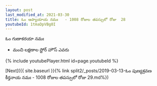 ```yaml
---
layout: post
last_modified_at: 2021-03-30
title: ఓం ఆప్యాయాయ నమః   - 1008 రోజుల తపస్సులో రోజు  28
youtubeId: 1tmaDpVBg0I
---
```

 
 
 ఓం గుణాకరయా నమః  
 
 -  మంచి లక్షణాల స్టోర్ హౌస్ ఎవరు 
 
  
 
  
 
 
 
 
 
 


{% include youtubePlayer.html id=page.youtubeId %}
 
[Next]({{ site.baseurl }}{% link  split2/_posts/2019-03-13-ఓం పుణ్యశ్రవణ కీర్తనాయ నమః  - 1008 రోజుల తపస్సులో రోజు  29.md%})
 
